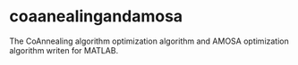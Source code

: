 # coaanealingandamosa
The CoAnnealing algorithm optimization algorithm and AMOSA optimization algorithm  writen for MATLAB.   
